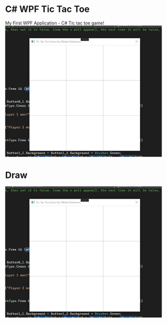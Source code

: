 # C# WPF Tic Tac Toe

My First WPF Application - C# Tic tac toe game!
<br>
<img src="Example.gif">
<br>
<h1> Draw </h1>
<img src="Draw.gif">
